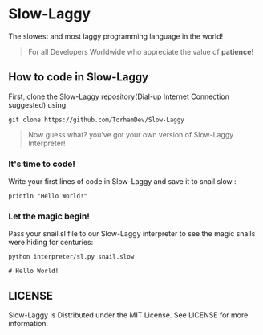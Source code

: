 # Slow-Laggy
The slowest and most laggy  programming language in the world!<br>
>For all Developers Worldwide who appreciate the value of **patience**!

## How to code in Slow-Laggy

First, clone the Slow-Laggy repository(Dial-up Internet Connection suggested) using
```
git clone https://github.com/TorhamDev/Slow-Laggy
```
>Now guess what? you've got your own version of Slow-Laggy Interpreter!

### It's time to code!
Write your first lines of code in Slow-Laggy and save it to snail.slow :<br>

```
println "Hello World!"
```

### Let the magic begin!

Pass your snail.sl file to our Slow-Laggy interpreter to see the magic snails were hiding for centuries:
```
python interpreter/sl.py snail.slow

# Hello World!
```

## LICENSE

Slow-Laggy is Distributed under the MIT License. See LICENSE for more information.

